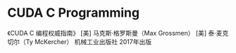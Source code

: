 # CUDA C Programming

《CUDA C 编程权威指南》
[美] 马克斯·格罗斯曼（Max Grossmen）
[美] 泰·麦克切尔（Ty McKercher）
机械工业出版社 2017年出版


